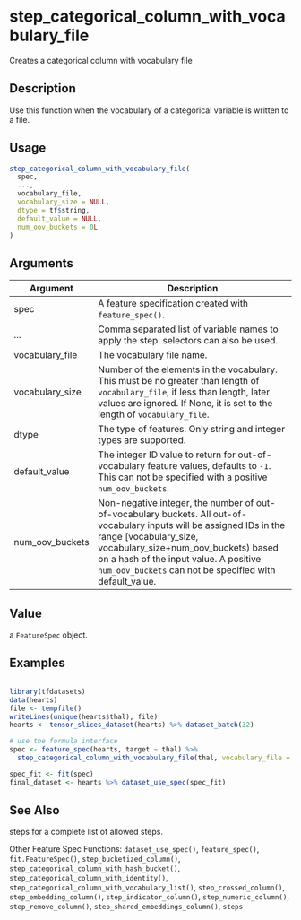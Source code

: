 # step_categorical_column_with_vocabulary_file


Creates a categorical column with vocabulary file




## Description

Use this function when the vocabulary of a categorical variable
is written to a file.





## Usage
```r
step_categorical_column_with_vocabulary_file(
  spec,
  ...,
  vocabulary_file,
  vocabulary_size = NULL,
  dtype = tf$string,
  default_value = NULL,
  num_oov_buckets = 0L
)
```




## Arguments


Argument      |Description
------------- |----------------
spec | A feature specification created with `feature_spec()`.
... | Comma separated list of variable names to apply the step. selectors can also be used.
vocabulary_file | The vocabulary file name.
vocabulary_size | Number of the elements in the vocabulary. This must be no greater than length of ``vocabulary_file``, if less than length, later values are ignored. If None, it is set to the length of ``vocabulary_file``.
dtype | The type of features. Only string and integer types are supported.
default_value | The integer ID value to return for out-of-vocabulary feature values, defaults to ``-1``. This can not be specified with a positive ``num_oov_buckets``.
num_oov_buckets | Non-negative integer, the number of out-of-vocabulary buckets. All out-of-vocabulary inputs will be assigned IDs in the range [vocabulary_size, vocabulary_size+num_oov_buckets) based on a hash of the input value. A positive ``num_oov_buckets`` can not be specified with default_value.





## Value

a ``FeatureSpec`` object.





## Examples

```r

library(tfdatasets)
data(hearts)
file <- tempfile()
writeLines(unique(hearts$thal), file)
hearts <- tensor_slices_dataset(hearts) %>% dataset_batch(32)

# use the formula interface
spec <- feature_spec(hearts, target ~ thal) %>%
  step_categorical_column_with_vocabulary_file(thal, vocabulary_file = file)

spec_fit <- fit(spec)
final_dataset <- hearts %>% dataset_use_spec(spec_fit)

```






## See Also

steps for a complete list of allowed steps.

Other Feature Spec Functions: 
`dataset_use_spec()`,
`feature_spec()`,
`fit.FeatureSpec()`,
`step_bucketized_column()`,
`step_categorical_column_with_hash_bucket()`,
`step_categorical_column_with_identity()`,
`step_categorical_column_with_vocabulary_list()`,
`step_crossed_column()`,
`step_embedding_column()`,
`step_indicator_column()`,
`step_numeric_column()`,
`step_remove_column()`,
`step_shared_embeddings_column()`,
`steps`



